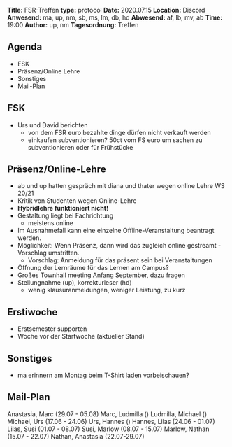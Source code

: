 **Title:** FSR-Treffen
**type:** protocol
**Date:** 2020.07.15
**Location:** Discord
**Anwesend:** ma, up, nm, sb, ms, lm, db, hd
**Abwesend:** af, lb, mv, ab
**Time:** 19:00
**Author:** up, nm
**Tagesordnung:** Treffen

## Agenda
- FSK
- Präsenz/Online Lehre
- Sonstiges
- Mail-Plan

## FSK
- Urs und David berichten
    - von dem FSR euro bezahlte dinge dürfen nicht verkauft werden
    - einkaufen subventionieren? 50ct vom FS euro um sachen zu subventionieren oder für Frühstücke

## Präsenz/Online-Lehre
- ab und up hatten gespräch mit diana und thater wegen online Lehre WS 20/21
- Kritik von Studenten wegen Online-Lehre
- **Hybridlehre funktioniert nicht!**
- Gestaltung liegt bei Fachrichtung
    - meistens online
- Im Ausnahmefall kann eine einzelne Offline-Veranstaltung beantragt werden.
- Möglichkeit: Wenn Präsenz, dann wird das zugleich online gestreamt - Vorschlag umstritten.
    - Vorschlag: Anmeldung für das präsent sein bei Veranstaltungen
- Öffnung der Lernräume für das Lernen am Campus?
- Großes Townhall meeting Anfang September, dazu fragen
- Stellungnahme (up), korrekturleser (hd) 
    - wenig klausuranmeldungen, weniger Leistung, zu kurz 

## Erstiwoche
- Erstsemester supporten 
- Woche vor der Startwoche (aktueller Stand)


## Sonstiges
- ma erinnern am Montag beim T-Shirt laden vorbeischauen?
## Mail-Plan
Anastasia, Marc (29.07 - 05.08) 
Marc, Ludmilla ()
Ludmilla, Michael ()
Michael, Urs (17.06 - 24.06)
Urs, Hannes ()
Hannes, Lilas (24.06 - 01.07)
Lilas, Susi (01.07 - 08.07)
Susi, Marlow (08.07 - 15.07)
Marlow, Nathan (15.07 - 22.07)
Nathan, Anastasia (22.07-29.07)
